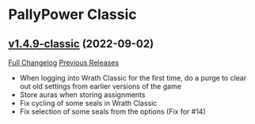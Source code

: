 # PallyPower Classic

## [v1.4.9-classic](https://github.com/AznamirWoW/PallyPower/tree/v1.4.9-classic) (2022-09-02)
[Full Changelog](https://github.com/AznamirWoW/PallyPower/compare/v1.4.8-classic...v1.4.9-classic) [Previous Releases](https://github.com/AznamirWoW/PallyPower/releases)

- When logging into Wrath Classic for the first time, do a purge to clear out old settings from earlier versions of the game  
- Store auras when storing assignments  
- Fix cycling of some seals in Wrath Classic  
- Fix selection of some seals from the options (Fix for #14)  

